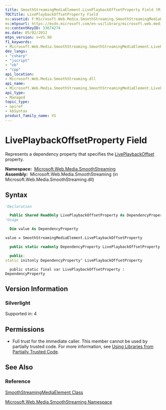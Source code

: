 ```yaml
---
title: SmoothStreamingMediaElement.LivePlaybackOffsetProperty Field (Microsoft.Web.Media.SmoothStreaming)
TOCTitle: LivePlaybackOffsetProperty Field
ms:assetid: F:Microsoft.Web.Media.SmoothStreaming.SmoothStreamingMediaElement.LivePlaybackOffsetProperty
ms:mtpsurl: https://msdn.microsoft.com/en-us/library/microsoft.web.media.smoothstreaming.smoothstreamingmediaelement.liveplaybackoffsetproperty(v=VS.90)
ms:contentKeyID: 33674274
ms.date: 05/02/2012
mtps_version: v=VS.90
f1_keywords:
- Microsoft.Web.Media.SmoothStreaming.SmoothStreamingMediaElement.LivePlaybackOffsetProperty
dev_langs:
- "csharp"
- "jscript"
- "vb"
- "cpp"
api_location:
- Microsoft.Web.Media.SmoothStreaming.dll
api_name:
- Microsoft.Web.Media.SmoothStreaming.SmoothStreamingMediaElement.LivePlaybackOffsetProperty
api_type:
- Managed
topic_type:
- apiref
- kbSyntax
product_family_name: VS
---
```


# LivePlaybackOffsetProperty Field

Represents a dependency property that specifies the [LivePlaybackOffset](smoothstreamingmediaelement-liveplaybackoffset-property-microsoft-web-media-smoothstreaming_1.md) property.

**Namespace:**  [Microsoft.Web.Media.SmoothStreaming](microsoft-web-media-smoothstreaming-namespace_1.md)  
**Assembly:**  Microsoft.Web.Media.SmoothStreaming (in Microsoft.Web.Media.SmoothStreaming.dll)

## Syntax

```vb
'Declaration

  Public Shared ReadOnly LivePlaybackOffsetProperty As DependencyProperty
'Usage

  Dim value As DependencyProperty

value = SmoothStreamingMediaElement.LivePlaybackOffsetProperty
```

```csharp
  public static readonly DependencyProperty LivePlaybackOffsetProperty
```

```cpp
  public:
static initonly DependencyProperty^ LivePlaybackOffsetProperty
```

```jscript
  public static final var LivePlaybackOffsetProperty : DependencyProperty
```

## Version Information

### Silverlight

Supported in: 4  

## Permissions

  - Full trust for the immediate caller. This member cannot be used by partially trusted code. For more information, see [Using Libraries from Partially Trusted Code](https://msdn.microsoft.com/library/8skskf63).

## See Also

### Reference

[SmoothStreamingMediaElement Class](smoothstreamingmediaelement-class-microsoft-web-media-smoothstreaming_1.md)

[Microsoft.Web.Media.SmoothStreaming Namespace](microsoft-web-media-smoothstreaming-namespace_1.md)

